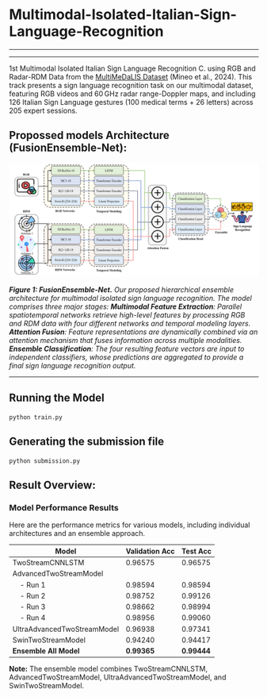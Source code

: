 # Multimodal-Isolated-Italian-Sign-Language-Recognition
---
---
1st Multimodal Isolated Italian Sign Language Recognition C. using RGB and Radar-RDM Data from the [MultiMeDaLIS Dataset](https://www.kaggle.com/competitions/iccv-mslr-2025-track-2/data) (Mineo et al., 2024). This track presents a sign language recognition task on our multimodal dataset, featuring RGB videos and 60 GHz radar range-Doppler maps, and including 126 Italian Sign Language gestures (100 medical terms + 26 letters) across 205 expert sessions.

## Propossed models Architecture (FusionEnsemble-Net):


![Diagram of the FusionEnsemble-Net Architecture](asset/FusionEnsemble-Net.png)

*__Figure 1: FusionEnsemble-Net.__ Our proposed hierarchical ensemble architecture for multimodal isolated sign language recognition. The model comprises three major stages:  **Multimodal Feature Extraction**: Parallel spatiotemporal networks retrieve high-level features by processing RGB and RDM data with four different networks and temporal modeling layers. **Attention Fusion**: Feature representations are dynamically combined via an attention mechanism that fuses information across multiple modalities. **Ensemble Classification**: The four resulting feature vectors are input to independent classifiers, whose predictions are aggregated to provide a final sign language recognition output.*

---

## Running the Model

```
python train.py 
```

## Generating the submission file

```
python submission.py 
```

## Result Overview:
### Model Performance Results

Here are the performance metrics for various models, including individual architectures and an ensemble approach.

| Model                       | Validation Acc | Test Acc |
|-----------------------------|----------------|----------|
| TwoStreamCNNLSTM            | 0.96575        | 0.96575  |
| AdvancedTwoStreamModel      |                |          |
| &nbsp;&nbsp;&nbsp;&nbsp;- Run 1 | 0.98594        | 0.98594  |
| &nbsp;&nbsp;&nbsp;&nbsp;- Run 2 | 0.98752        | 0.99126  |
| &nbsp;&nbsp;&nbsp;&nbsp;- Run 3 | 0.98662        | 0.98994  |
| &nbsp;&nbsp;&nbsp;&nbsp;- Run 4 | 0.98956        | 0.99060  |
| UltraAdvancedTwoStreamModel | 0.96938        | 0.97341  |
| SwinTwoStreamModel          | 0.94240        | 0.94417  |
| **Ensemble All Model** | **0.99365** | **0.99444** |

**Note:** The ensemble model combines TwoStreamCNNLSTM, AdvancedTwoStreamModel, UltraAdvancedTwoStreamModel, and SwinTwoStreamModel.